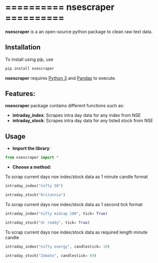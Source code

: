 # ==========          nsescraper          ==========

**nsescraper** is a an open-source python package to clean raw text data.

## Installation

To install using pip, use

``` python
pip install nsescraper
```

**nsescraper** requires [Python 3](https://www.python.org/downloads/) and [Pandas](https://pandas.pydata.org/) to execute.

## Features:

**nsescraper** package contains different functions such as:

- **intraday_index**: Scrapes intra day data for any index from NSE
- **intraday_stock**: Scrapes intra day data for any listed stock from NSE

## Usage

* **Import the library**:

``` python
from nsescraper import *
```

* **Choose a method:**

To scrap current days nse index/stock data as 1 minute candle format

``` python
intraday_index("nifty 50")
```

``` python
intraday_stock("britannia")
```

To scrap current days nse index/stock data as 1 second tick format

``` python
intraday_index("nifty midcap 100", tick= True)
```

``` python
intraday_stock("dr reddy", tick= True)
```

To scrap current days nse index/stock data as required length minute candle

```python
intraday_index("nifty energy", candlestick= 10)
```

```python
intraday_stock("Zomato", candlestick= 69)
```